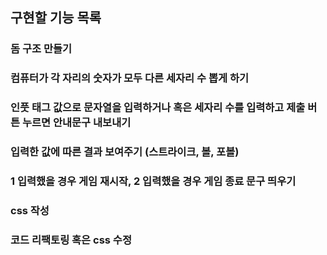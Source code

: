 ## 구현할 기능 목록

### 돔 구조 만들기  

### 컴퓨터가 각 자리의 숫자가 모두 다른 세자리 수 뽑게 하기  

### 인풋 태그 값으로 문자열을 입력하거나 혹은 세자리 수를 입력하고 제출 버튼 누르면 안내문구 내보내기  

### 입력한 값에 따른 결과 보여주기 (스트라이크, 볼, 포볼)  

### 1 입력했을 경우 게임 재시작, 2 입력했을 경우 게임 종료 문구 띄우기

### css 작성

### 코드 리팩토링 혹은 css 수정